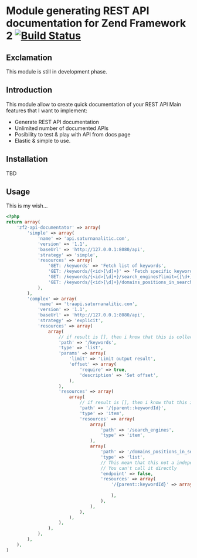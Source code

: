 # Module generating REST API documentation for Zend Framework 2 [![Build Status](https://travis-ci.org/widmogrod/zf2-rest-api-documentator.png?branch=master)](https://travis-ci.org/widmogrod/zf2-rest-api-documentator)
## Exclamation

This module is still in development phase.

## Introduction

This module allow to create quick documentation of your REST API
Main features that I want to implement:
- Generate REST API documentation
- Unlimited number of documented APIs
- Posibility to test & play with API from docs page
- Elastic & simple to use.

## Installation
TBD

## Usage

This is my wish...

```php
<?php
return array(
	'zf2-api-documentator' => array(
		'simple' => array(
			'name' => 'api.saturnanalitic.com',
			'version' => '1.1',
			'baseUrl' => 'http://127.0.0.1:8080/api',
			'strategy' => 'simple',
			'resources' => array(
				'GET: /keywords' => 'Fetch list of keywords',
				'GET: /keywords/{<id>[\d]+}' => 'Fetch specific keyword',
				'GET: /keywords/{<id>[\d]+}/search_engines?limit={[\d+]}&order={(asc|desc)}',
				'GET: /keywords/{<id>[\d]+}/domains_positions_in_search_engine',
			),
		),
		'complex' => array(
			'name' => 'traapi.saturnanalitic.com',
			'version' => '1.1',
			'baseUrl' => 'http://127.0.0.1:8080/api',
			'strategy' => 'explicit',
			'resources' => array(
				array(
					// if result is [], then i know that this is collection, but I can tell this explicit
					'path' => '/keywords',
					'type' => 'list',
					'params' => array(
						'limit' => 'Limit output result',
						'offset' => array(
							'require' => true,
							'description' => 'Set offset',
						),
					),
					'resources' => array(
						array(
							// if result is [], then i know that this is collection, but I can tell this explicit
							'path' => '/{parent::keywordId}',
							'type' => 'item',
							'resources' => array(
								array(
									'path' => '/search_engines',
									'type' => 'item',
								),
								array(
									'path' => '/domains_positions_in_search_engine',
									'type' => 'list',
									// This mean that this not a independent endpoint
									// You can't call it directly
									'endpoint' => false,
									'resources' => array(
										'/{parent::keywordId}' => array(
											
										),
									),
								),
							),
						),
					),
				),
			),
		),
	),
)
```